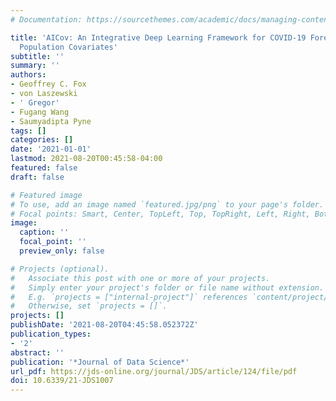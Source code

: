 ```yaml
---
# Documentation: https://sourcethemes.com/academic/docs/managing-content/

title: 'AICov: An Integrative Deep Learning Framework for COVID-19 Forecasting with
  Population Covariates'
subtitle: ''
summary: ''
authors:
- Geoffrey C. Fox
- von Laszewski
- ' Gregor'
- Fugang Wang
- Saumyadipta Pyne
tags: []
categories: []
date: '2021-01-01'
lastmod: 2021-08-20T00:45:58-04:00
featured: false
draft: false

# Featured image
# To use, add an image named `featured.jpg/png` to your page's folder.
# Focal points: Smart, Center, TopLeft, Top, TopRight, Left, Right, BottomLeft, Bottom, BottomRight.
image:
  caption: ''
  focal_point: ''
  preview_only: false

# Projects (optional).
#   Associate this post with one or more of your projects.
#   Simply enter your project's folder or file name without extension.
#   E.g. `projects = ["internal-project"]` references `content/project/deep-learning/index.md`.
#   Otherwise, set `projects = []`.
projects: []
publishDate: '2021-08-20T04:45:58.052372Z'
publication_types:
- '2'
abstract: ''
publication: '*Journal of Data Science*'
url_pdf: https://jds-online.org/journal/JDS/article/124/file/pdf
doi: 10.6339/21-JDS1007
---
```

